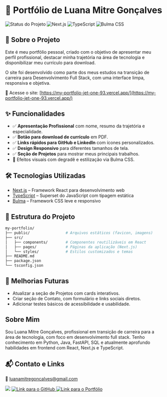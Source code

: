 # 💼 Portfólio de Luana Mitre Gonçalves

![Status do Projeto](https://img.shields.io/badge/status-online-brightgreen)
![Next.js](https://img.shields.io/badge/Next.js-000?logo=next.js)
![TypeScript](https://img.shields.io/badge/TypeScript-007ACC?logo=typescript)
![Bulma CSS](https://img.shields.io/badge/Bulma-00d1b2?logo=bulma)

## 🚀 Sobre o Projeto

Este é meu portfólio pessoal, criado com o objetivo de apresentar meu perfil profissional, destacar minha trajetória na área de tecnologia e disponibilizar meu currículo para download.

O site foi desenvolvido como parte dos meus estudos na transição de carreira para Desenvolvimento Full Stack, com uma interface limpa, responsiva e objetiva.

🔗 Acesse o site: [https://my-portfolio-jet-one-93.vercel.app/](https://my-portfolio-jet-one-93.vercel.app/)

## ✨ Funcionalidades

- ✅ **Apresentação Profissional** com nome, resumo da trajetória e especialidade.
- ✅ **Botão para download de currículo** em PDF.
- ✅ **Links rápidos para GitHub e LinkedIn** com ícones personalizados.
- ✅ **Design Responsivo** para diferentes tamanhos de tela.
- ✅ **Seção de Projetos** para mostrar meus principais trabalhos.
- 🎨 Efeitos visuais com degradê e estilização via Bulma CSS.

## 🛠 Tecnologias Utilizadas

- [Next.js](https://nextjs.org/) – Framework React para desenvolvimento web
- [TypeScript](https://www.typescriptlang.org/) – Superset do JavaScript com tipagem estática
- [Bulma](https://bulma.io/) – Framework CSS leve e responsivo

## 📁 Estrutura do Projeto

```bash
my-portfolio/
├── public/                # Arquivos estáticos (favicon, imagens)
├── src/
│   ├── components/        # Componentes reutilizáveis em React
│   ├── pages/             # Páginas da aplicação (Next.js)
│   └── styles/            # Estilos customizados e temas
├── README.md
├── package.json
└── tsconfig.json


```



## 📌 Melhorias Futuras

 - Atualizar a seção de Projetos com cards interativos.
 - Criar seção de Contato, com formulário e links sociais diretos.
 - Adicionar testes básicos de acessibilidade e usabilidade.


## Sobre Mim

Sou Luana Mitre Gonçalves, profissional em transição de carreira para a área de tecnologia, com foco em desenvolvimento full stack. Tenho conhecimento em Python, Java, FastAPI, SQL e atualmente aprofundo habilidades em frontend com React, Next.js e TypeScript.


## 📬 Contato e Links

📧 luanamitregoncalves@gmail.com


<p align="left">
  <a href="https://www.linkedin.com/in/luana-mitre/" target="_blank"><img src="https://img.shields.io/badge/-LinkedIn-%230077B5?style=for-the-badge&logo=linkedin&logoColor=white" target="_blank"></a>
  <a href="https://github.com/LuuhMitre" target="_blank">
    <img src="https://img.shields.io/badge/GitHub-181717?style=for-the-badge&logo=github&logoColor=white" alt="Link para o GitHub">
  </a>
  <a href="https://my-portfolio-jet-one-93.vercel.app/" target="_blank">
    <img src="https://img.shields.io/badge/Portfólio-%238A2BE2?style=for-the-badge&logoColor=white" alt="Link para o Portfólio">
  </a>
</p>

